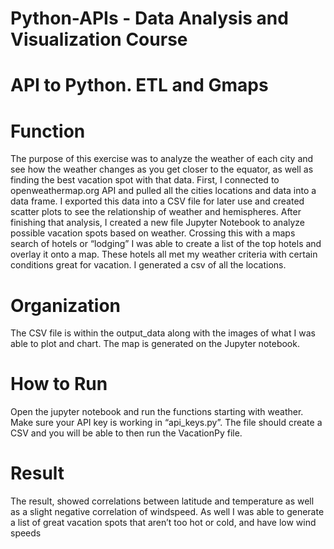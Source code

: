 # Python-APIs - Data Analysis and Visualization Course
# API to Python. ETL and Gmaps
# Function
The purpose of this exercise was to analyze the weather of each city and see how the weather changes as you get closer to the equator, as well as finding the best vacation spot with that data. First, I connected to openweathermap.org API and pulled all the cities locations and data into a data frame. I exported this data into a CSV file for later use and created scatter plots to see the relationship of weather and hemispheres. After finishing that analysis, I created a new file Jupyter Notebook to analyze possible vacation spots based on weather. Crossing this with a maps search of hotels or “lodging” I was able to create a list of the top hotels and overlay it onto a map. These hotels all met my weather criteria with certain conditions great for vacation. I generated a csv of all the locations. 
# Organization
The CSV file is within the output_data along with the images of what I was able to plot and chart. The map is generated on the Jupyter notebook. 
# How to Run
Open the jupyter notebook and run the functions starting with weather. Make sure your API key is working in “api_keys.py”. The file should create a CSV and you will be able to then run the VacationPy file. 
# Result
The result, showed correlations between latitude and temperature as well as a slight negative correlation of windspeed. As well I was able to generate a list of great vacation spots that aren’t too hot or cold, and have low wind speeds 
